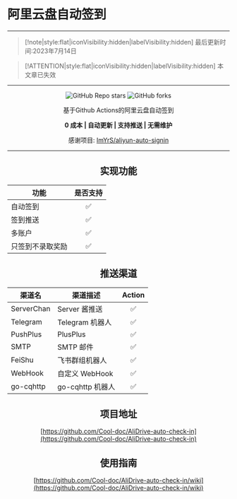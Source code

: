 # 阿里云盘自动签到
----

>[!note|style:flat|iconVisibility:hidden|labelVisibility:hidden]
> 最后更新时间:2023年7月14日

>[!ATTENTION|style:flat|iconVisibility:hidden|labelVisibility:hidden]
> 本文章已失效

----
<div align=center>
<img alt="GitHub Repo stars" src="https://img.shields.io/github/stars/Cool-doc/AliDrive-auto-check-in">
<img alt="GitHub forks" src="https://img.shields.io/github/forks/Cool-doc/AliDrive-auto-check-in">  

基于Github Actions的阿里云盘自动签到

**0 成本 | 自动更新 | 支持推送 | 无需维护**  

感谢项目: [ImYrS/aliyun-auto-signin](https://github.com/ImYrS/aliyun-auto-signin)  

---  
## 实现功能
  | 功能        | 是否支持 |
|-----------|:----:|
| 自动签到        |  ✅   |
| 签到推送      |  ✅   |
| 多账户       |  ✅   |
| 只签到不录取奖励       |  ✅   |
## 推送渠道  
| 渠道名        | 渠道描述          | Action |
|------------|---------------|:------:|
| ServerChan | Server 酱推送    | ✅  |
| Telegram   | Telegram 机器人  | ✅  |
| PushPlus   | PlusPlus      | ✅  |
| SMTP       | SMTP 邮件       | ✅  |
| FeiShu     | 飞书群组机器人       | ✅  |
| WebHook    | 自定义 WebHook   | ✅  |
| go-cqhttp  | go-cqhttp 机器人 | ✅  |
## 项目地址
[https://github.com/Cool-doc/AliDrive-auto-check-in](https://github.com/Cool-doc/AliDrive-auto-check-in)

## 使用指南  
[https://github.com/Cool-doc/AliDrive-auto-check-in/wiki](https://github.com/Cool-doc/AliDrive-auto-check-in/wiki)

</div>
